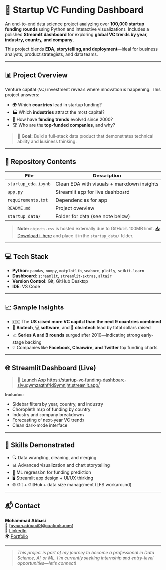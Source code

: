 # 🚀 Startup VC Funding Dashboard

An end-to-end data science project analyzing over **100,000 startup funding rounds** using Python and interactive visualizations. Includes a polished **Streamlit dashboard** for exploring **global VC trends by year, industry, country, and company**.

This project blends **EDA, storytelling, and deployment**—ideal for business analysts, product strategists, and data teams.

---

## 📊 Project Overview

Venture capital (VC) investment reveals where innovation is happening. This project answers:

- 🌍 Which **countries** lead in startup funding?
- 🏭 Which **industries** attract the most capital?
- 💸 How have **funding trends** evolved since 2000?
- 🏆 Who are the **top-funded companies**, and why?

> 🎯 **Goal:** Build a full-stack data product that demonstrates technical ability and business thinking.

---

## 📁 Repository Contents

| File | Description |
|------|-------------|
| `startup_eda.ipynb` | Clean EDA with visuals + markdown insights |
| `app.py` | Streamlit app for live dashboard |
| `requirements.txt` | Dependencies for app |
| `README.md` | Project overview |
| `startup_data/` | Folder for data (see note below) |

> **Note:** `objects.csv` is hosted externally due to GitHub’s 100MB limit. [📥 Download it here](https://drive.google.com/file/d/1Xi8VnD1rIE14BZcdFi6LkqBtkBXvI7oF/view?usp=sharing) and place it in the `startup_data/` folder.

---

## 💻 Tech Stack

- **Python**: `pandas`, `numpy`, `matplotlib`, `seaborn`, `plotly`, `scikit-learn`
- **Dashboard**: `streamlit`, `streamlit-extras`, `altair`
- **Version Control**: Git, GitHub Desktop
- **IDE**: VS Code

---

## 📈 Sample Insights

- 🇺🇸 The **US raised more VC capital than the next 9 countries combined**
- 🧬 **Biotech**, 💻 **software**, and 🌱 **cleantech** lead by total dollars raised
- 📈 **Series A and B rounds** surged after 2010—indicating strong early-stage backing
- 💡 Companies like **Facebook, Clearwire, and Twitter** top funding charts

---

## 🌐 Streamlit Dashboard (Live)

> 🔗 [Launch App](#) https://startup-vc-funding-dashboard-slvuqwmzaqthf4d9ymnjht.streamlit.app/

Includes:
- Sidebar filters by year, country, and industry
- Choropleth map of funding by country
- Industry and company breakdowns
- Forecasting of next-year VC trends
- Clean dark-mode interface

---

## 🧰 Skills Demonstrated

- 🔍 Data wrangling, cleaning, and merging
- 📊 Advanced visualization and chart storytelling
- 🧠 ML regression for funding prediction
- 🖥️ Streamlit app design + UI/UX thinking
- 🌐 Git + GitHub + data size management (LFS workaround)

---


## 📬 Contact

**Mohammad Abbasi**  
📧 [ayaan.abbasi01@outlook.com]  
🔗 [LinkedIn](https://www.linkedin.com/in/mohammad-abbasi-393254263/)  
🌍 [Portfolio](https://your-portfolio-site.com)

---

> *This project is part of my journey to become a professional in Data Science, AI, or ML. I’m currently seeking internship and entry-level opportunities—let’s connect!*  


